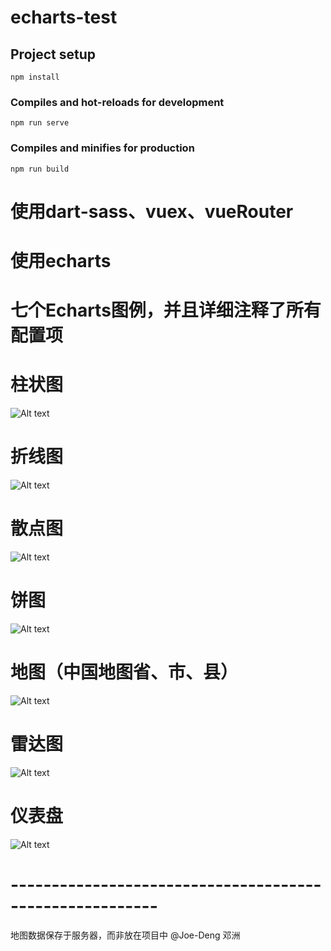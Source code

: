 # echarts-test

## Project setup
```
npm install
```

### Compiles and hot-reloads for development
```
npm run serve
```

### Compiles and minifies for production
```
npm run build
```


# 使用dart-sass、vuex、vueRouter
# 使用echarts


# 七个Echarts图例，并且详细注释了所有配置项
# 柱状图
![Alt text]('./static/Bar.png')

# 折线图
![Alt text]('./static/Line.png')

# 散点图
![Alt text]('./static/Scatter.png')

# 饼图
![Alt text]('./static/Pie.png')

# 地图（中国地图省、市、县）
![Alt text]('./static/Map.png')

# 雷达图
![Alt text]('./static/Radar.png')

# 仪表盘
![Alt text]('./static/Gauge.png')

# --------------------------------------------------------
地图数据保存于服务器，而非放在项目中
@Joe-Deng 邓洲
